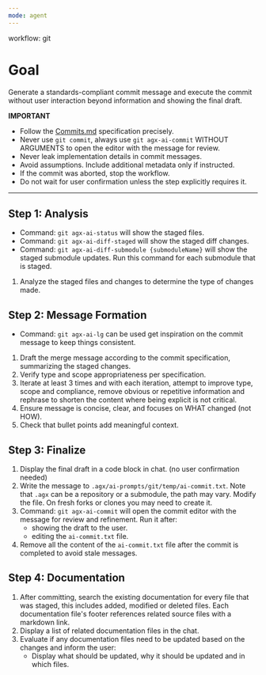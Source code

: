 ```yaml
---
mode: agent
---
```

workflow: git

# Goal
Generate a standards-compliant commit message and execute the commit without user interaction beyond information and showing the final draft.

**IMPORTANT**
- Follow the [Commits.md](../../../docs/conventions/Commits.md) specification precisely.
- Never use `git commit`, always use `git agx-ai-commit` WITHOUT ARGUMENTS to open the editor with the message for review.
- Never leak implementation details in commit messages.
- Avoid assumptions. Include additional metadata only if instructed.
- If the commit was aborted, stop the workflow.
- Do not wait for user confirmation unless the step explicitly requires it.

---

## Step 1: Analysis
- Command: `git agx-ai-status` will show the staged files.
- Command: `git agx-ai-diff-staged` will show the staged diff changes.
- Command: `git agx-ai-diff-submodule {submoduleName}` will show the staged submodule updates.
  Run this command for each submodule that is staged.
1. Analyze the staged files and changes to determine the type of changes made.

## Step 2: Message Formation
- Command: `git agx-ai-lg` can be used get inspiration on the commit message to keep things consistent.
1. Draft the merge message according to the commit specification, summarizing the staged changes.
2. Verify type and scope appropriateness per specification.
3. Iterate at least 3 times and with each iteration, attempt to improve type, scope and compliance,
   remove obvious or repetitive information and rephrase to shorten the content where being explicit is not critical.
4. Ensure message is concise, clear, and focuses on WHAT changed (not HOW).
5. Check that bullet points add meaningful context.

## Step 3: Finalize
1. Display the final draft in a code block in chat. (no user confirmation needed)
2. Write the message to `.agx/ai-prompts/git/temp/ai-commit.txt`.
   Note that `.agx` can be a repository or a submodule, the path may vary.
   Modify the file. On fresh forks or clones you may need to create it.
3. Command: `git agx-ai-commit` will open the commit editor with the message for review and refinement. Run it after:
    - showing the draft to the user.
    - editing the `ai-commit.txt` file.
4. Remove all the content of the `ai-commit.txt` file after the commit is completed to avoid stale messages.

## Step 4: Documentation
1. After committing, search the existing documentation for every file that was staged, this includes added, modified or deleted files.
   Each documentation file's footer references related source files with a markdown link.
2. Display a list of related documentation files in the chat.
3. Evaluate if any documentation files need to be updated based on the changes and inform the user:
   - Display what should be updated, why it should be updated and in which files.
